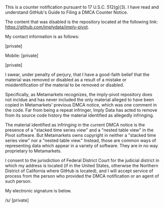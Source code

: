 This is a counter notification pursuant to 17 U.S.C. 512(g)(3). I have read
and understand GitHub's Guide to Filing a DMCA Counter Notice.

The content that was disabled is the repository located at the following
link: https://github.com/implydata/imply-pivot.

My contact information is as follows:

[private]

Mobile: [private]

[private]

I swear, under penalty of perjury, that I have a good-faith belief that the
material was removed or disabled as a result of a mistake or
misidentification of the material to be removed or disabled.

Specifically, as Metamarkets recognizes, the imply-pivot repository does
not incldue and has never included the only material alleged to have been
copied in Metamarkets' previous DMCA notice, which was one comment in the
code. Far from being a repeat infringer, Imply Data has acted to remove
from its source code history the material identified as allegedly
infringing.

The material identified as infringing in the current DMCA notice is the
presence of a "stacked time series view" and a "nested table view" in the
Pivot software. But Metamarkets owns copyright in neither a "stacked time
series view" nor a "nested table view." Instead, those are common ways of
representing data which appear in a variety of software. They are in no
way proprietary to Metamarkets.

I consent to the jurisdiction of Federal District Court for the judicial
district in which my address is located (if in the United States, otherwise
the Northern District of California where GitHub is located), and I will
accept service of process from the person who provided the DMCA
notification or an agent of such person.

My electronic signature is below.

/s/ [private]
